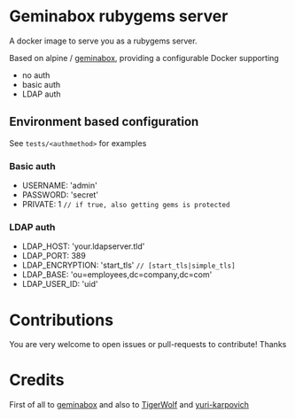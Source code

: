 # Geminabox rubygems server

A docker image to serve you as a rubygems server.

Based on alpine / [geminabox](https://github.com/geminabox/geminabox), providing a configurable Docker supporting
 - no auth
 - basic auth
 - LDAP auth

## Environment based configuration
See `tests/<authmethod>` for examples
### Basic auth
 - USERNAME: 'admin'
 - PASSWORD: 'secret'
 - PRIVATE: 1 `// if true, also getting gems is protected`

### LDAP auth
 - LDAP_HOST: 'your.ldapserver.tld'
 - LDAP_PORT: 389
 - LDAP_ENCRYPTION: 'start_tls' `// [start_tls|simple_tls]`
 - LDAP_BASE: 'ou=employees,dc=company,dc=com'
 - LDAP_USER_ID: 'uid'

# Contributions
You are very welcome to open issues or pull-requests to contribute! Thanks

# Credits
First of all to [geminabox](https://github.com/geminabox/geminabox) and also to [TigerWolf](https://github.com/TigerWolf/geminabox) and [yuri-karpovich](https://github.com/yuri-karpovich/geminabox)